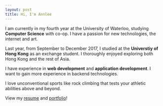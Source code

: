 ```yaml
---
layout: post
title: Hi, I'm Annlee
---
```

  I am currently in my fourth year at the University of Waterloo, studying **Computer Science** with co-op. I have a passion for new technologies, the internet and art. 
  
  Last year, from September to December 2017, I studied at the **Universtiy of Hong Kong** as an exchange student. I thoroughly enjoyed exploring both Hong Kong and the rest of Asia. 
  
  I have experience in **web development** and **application development**. I want to gain more experience in backend technologies. 
  
  I love unconventional sports like rock climbing that tests your athletic abilities above and beyond. 
  
  View my [resume](http://annlee.li/resume/) and [portfolio](http://annlee.li/portfolio/)!

